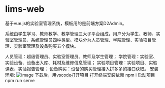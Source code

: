# lims-web
基于vue.js的实验室管理系统，模板用的是前端方案D2Admin。

系统由学生学习、教师教学、教学管理三大子平台组成，用户分为学生、教师、实验室管理员、系统管理员四种类型。模块分为人员管理、学院管理、实验项目管理、实验室管理及设备购买五个模块。

人员管理：超级管理员、实验室管理员、教师及学生管理；
学院管理：实验室、实验设备、设备出入库、耗材及维修信息管理；
实验项目管理：实验项目、实验课表、实验报告管理；
设备购买：设备的购买管理接入拼多多的接口获取。
安装环境:
![image](https://user-images.githubusercontent.com/40282011/121119060-8ab3ac80-c84d-11eb-9b50-b8a74863c20e.png)
下载后，用vscode打开项目
打开终端安装依赖
npm i
启动项目
npm run serve


